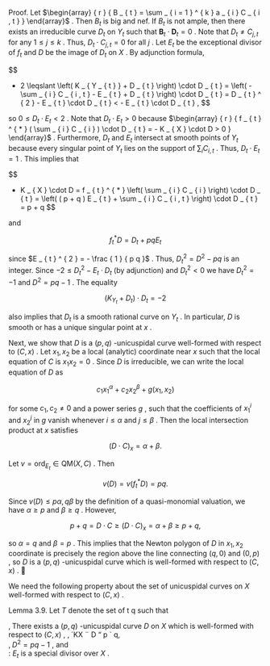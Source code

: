Proof. Let $\begin{array} { r } { B _ { t } = \sum _ { i = 1 } ^ { k } a _ { i } C _ { i , t } } \end{array}$ . Then $B _ { t }$ is big and nef. If $B _ { t }$ is not ample, then there exists an irreducible curve $D _ { t }$ on $Y _ { t }$ such that $\boldsymbol B _ { t } \cdot \boldsymbol D _ { t } = 0$ . Note that $D _ { t } \neq C _ { j , t }$ for any $1 \leqslant j \leqslant k$ . Thus, $D _ { t } \cdot C _ { j , t } = 0$ for all $j$ . Let $E _ { t }$ be the exceptional divisor of $f _ { t }$ and $D$ be the image of $D _ { t }$ on $X$ . By adjunction formula,

$$
- 2 \leqslant \left( K _ { Y _ { t } } + D _ { t } \right) \cdot D _ { t } = \left( - \sum _ { i } C _ { i , t } - E _ { t } + D _ { t } \right) \cdot D _ { t } = D _ { t } ^ { 2 } - E _ { t } \cdot D _ { t } < - E _ { t } \cdot D _ { t } ,
$$

so $0 \leqslant D _ { t } \cdot E _ { t } < 2$ . Note that $D _ { t } \cdot E _ { t } > 0$ because $\begin{array} { r } { f _ { t } ^ { * } ( \sum _ { i } C _ { i } ) \cdot D _ { t } = - K _ { X } \cdot D > 0 } \end{array}$ . Furthermore, $D _ { t }$ and $E _ { t }$ intersect at smooth points of $Y _ { t }$ because every singular point of $Y _ { t }$ lies on the support of $\textstyle \sum _ { i } C _ { i , t }$ . Thus, $D _ { t } \cdot E _ { t } = 1$ . This implies that

$$
- K _ { X } \cdot D = f _ { t } ^ { * } \left( \sum _ { i } C _ { i } \right) \cdot D _ { t } = \left( ( p + q ) E _ { t } + \sum _ { i } C _ { i , t } \right) \cdot D _ { t } = p + q
$$

and

$$
f _ { t } ^ { * } D = D _ { t } + p q E _ { t }
$$

since $E _ { t } ^ { 2 } = - \frac { 1 } { p q }$ . Thus, $D _ { t } ^ { 2 } = D ^ { 2 } - p q$ is an integer. Since $- 2 \leqslant D _ { t } ^ { 2 } - E _ { t } \cdot D _ { t }$ (by adjunction) and $D _ { t } ^ { 2 } < 0$ we have $D _ { t } ^ { 2 } = - 1$ and $D ^ { 2 } = p q - 1$ . The equality

$$
( K _ { Y _ { t } } + D _ { t } ) \cdot D _ { t } = - 2
$$

also implies that $D _ { t }$ is a smooth rational curve on $Y _ { t }$ . In particular, $D$ is smooth or has a unique singular point at $x$ .

Next, we show that $D$ is a $( p , q )$ -unicuspidal curve well-formed with respect to $( C , x )$ . Let $x _ { 1 } , x _ { 2 }$ be a local (analytic) coordinate near $x$ such that the local equation of $C$ is $x _ { 1 } x _ { 2 } = 0$ . Since $D$ is irreducible, we can write the local equation of $D$ as

$$
c _ { 1 } x _ { 1 } ^ { \alpha } + c _ { 2 } x _ { 2 } ^ { \beta } + g ( x _ { 1 } , x _ { 2 } )
$$

for some $c _ { 1 } , c _ { 2 } \neq 0$ and a power series $g$ , such that the coefficients of $x _ { 1 } ^ { i }$ and $x _ { 2 } ^ { j }$ in $g$ vanish whenever $i \leqslant \alpha$ and $j \leqslant \beta$ . Then the local intersection product at $x$ satisfies

$$
( D \cdot C ) _ { x } = \alpha + \beta .
$$

Let $v = { \mathrm { o r d } } _ { E _ { t } } \in { \mathrm { Q M } } ( X , C )$ . Then

$$
v ( D ) = v ( f _ { t } ^ { * } D ) = p q .
$$

Since $v ( D ) \leqslant p \alpha , q \beta$ by the definition of a quasi-monomial valuation, we have $\alpha \geqslant p$ and $\beta \geqslant q$ . However,

$$
p + q = D \cdot C \geqslant ( D \cdot C ) _ { x } = \alpha + \beta \geqslant p + q ,
$$

so $\alpha = q$ and $\beta = p$ . This implies that the Newton polygon of $D$ in $x _ { 1 } , x _ { 2 }$ coordinate is precisely the region above the line connecting $( q , 0 )$ and $( 0 , p )$ , so $D$ is a $( p , q )$ -unicuspidal curve which is well-formed with respect to $( C , x )$ . 

We need the following property about the set of unicuspidal curves on $X$ well-formed with respect to $( C , x )$ .

Lemma 3.9. Let $T$ denote the set of t  q such that

‚ There exists a $( p , q )$ -unicuspidal curve $D$ on $X$ which is well-formed with respect to $( C , x )$ , ‚ ´KX ¨ D “ p \` q,   
‚ $D ^ { 2 } = p q - 1$ , and   
: $E _ { t }$ is a special divisor over $X$ .